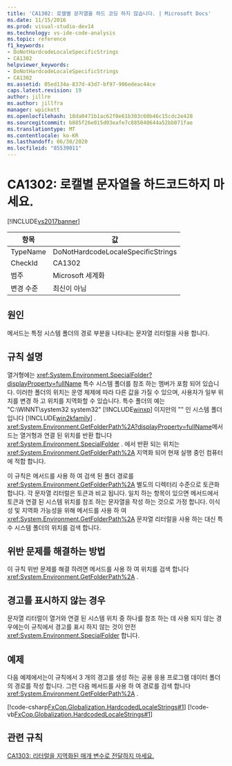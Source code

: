 ```yaml
---
title: 'CA1302: 로캘별 문자열을 하드 코딩 하지 않습니다. | Microsoft Docs'
ms.date: 11/15/2016
ms.prod: visual-studio-dev14
ms.technology: vs-ide-code-analysis
ms.topic: reference
f1_keywords:
- DoNotHardcodeLocaleSpecificStrings
- CA1302
helpviewer_keywords:
- DoNotHardcodeLocaleSpecificStrings
- CA1302
ms.assetid: 05ed134a-837d-43d7-bf97-906edeac44ce
caps.latest.revision: 19
author: jillre
ms.author: jillfra
manager: wpickett
ms.openlocfilehash: 18da0471b1ac62f0e61b303c60b46c15cdc2e428
ms.sourcegitcommit: b885f26e015d03eafe7c885040644a52bb071fae
ms.translationtype: MT
ms.contentlocale: ko-KR
ms.lasthandoff: 06/30/2020
ms.locfileid: "85539011"
---
```

# <a name="ca1302-do-not-hardcode-locale-specific-strings"></a>CA1302: 로캘별 문자열을 하드코드하지 마세요.
[!INCLUDE[vs2017banner](../includes/vs2017banner.md)]

|항목|값|
|-|-|
|TypeName|DoNotHardcodeLocaleSpecificStrings|
|CheckId|CA1302|
|범주|Microsoft 세계화|
|변경 수준|최신이 아님|

## <a name="cause"></a>원인
 메서드는 특정 시스템 폴더의 경로 부분을 나타내는 문자열 리터럴을 사용 합니다.

## <a name="rule-description"></a>규칙 설명
 열거형에는 <xref:System.Environment.SpecialFolder?displayProperty=fullName> 특수 시스템 폴더를 참조 하는 멤버가 포함 되어 있습니다. 이러한 폴더의 위치는 운영 체제에 따라 다른 값을 가질 수 있으며, 사용자가 일부 위치를 변경 하 고 위치를 지역화할 수 있습니다. 특수 폴더의 예는 "C:\WINNT\system32 system32" [!INCLUDE[winxp](../includes/winxp-md.md)] 이지만의 "" 인 시스템 폴더입니다 [!INCLUDE[win2kfamily](../includes/win2kfamily-md.md)] . <xref:System.Environment.GetFolderPath%2A?displayProperty=fullName>메서드는 열거형과 연결 된 위치를 반환 합니다 <xref:System.Environment.SpecialFolder> . 에서 반환 되는 위치는 <xref:System.Environment.GetFolderPath%2A> 지역화 되어 현재 실행 중인 컴퓨터에 적합 합니다.

 이 규칙은 메서드를 사용 하 여 검색 된 폴더 경로를 <xref:System.Environment.GetFolderPath%2A> 별도의 디렉터리 수준으로 토큰화 합니다. 각 문자열 리터럴은 토큰과 비교 됩니다. 일치 하는 항목이 있으면 메서드에서 토큰과 연결 된 시스템 위치를 참조 하는 문자열을 작성 하는 것으로 가정 합니다. 이식성 및 지역화 가능성을 위해 메서드를 사용 하 여 <xref:System.Environment.GetFolderPath%2A> 문자열 리터럴을 사용 하는 대신 특수 시스템 폴더의 위치를 검색 합니다.

## <a name="how-to-fix-violations"></a>위반 문제를 해결하는 방법
 이 규칙 위반 문제를 해결 하려면 메서드를 사용 하 여 위치를 검색 합니다 <xref:System.Environment.GetFolderPath%2A> .

## <a name="when-to-suppress-warnings"></a>경고를 표시하지 않는 경우
 문자열 리터럴이 열거와 연결 된 시스템 위치 중 하나를 참조 하는 데 사용 되지 않는 경우에는이 규칙에서 경고를 표시 하지 않는 것이 안전 <xref:System.Environment.SpecialFolder> 합니다.

## <a name="example"></a>예제
 다음 예제에서는이 규칙에서 3 개의 경고를 생성 하는 공용 응용 프로그램 데이터 폴더의 경로를 작성 합니다. 그런 다음 메서드를 사용 하 여 경로를 검색 합니다 <xref:System.Environment.GetFolderPath%2A> .

 [!code-csharp[FxCop.Globalization.HardcodedLocaleStrings#1](../snippets/csharp/VS_Snippets_CodeAnalysis/FxCop.Globalization.HardcodedLocaleStrings/cs/FxCop.Globalization.HardcodedLocaleStrings.cs#1)]
 [!code-vb[FxCop.Globalization.HardcodedLocaleStrings#1](../snippets/visualbasic/VS_Snippets_CodeAnalysis/FxCop.Globalization.HardcodedLocaleStrings/vb/FxCop.Globalization.HardcodedLocaleStrings.vb#1)]

## <a name="related-rules"></a>관련 규칙
 [CA1303: 리터럴을 지역화된 매개 변수로 전달하지 마세요.](../code-quality/ca1303-do-not-pass-literals-as-localized-parameters.md)

